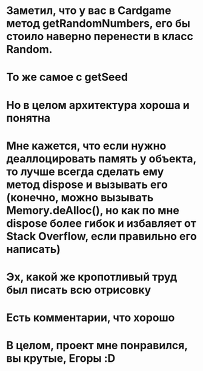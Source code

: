 # Заметил, что у вас в Cardgame метод getRandomNumbers, его бы стоило наверно перенести в класс Random.
# То же самое с getSeed
# Но в целом архитектура хороша и понятна

# Мне кажется, что если нужно деаллоцировать память у объекта, то лучше всегда сделать ему метод dispose и вызывать его (конечно, можно вызывать Memory.deAlloc(), но как по мне dispose более гибок и избавляет от Stack Overflow, если правильно его написать)


# Эх, какой же кропотливый труд был писать всю отрисовку
# Есть комментарии, что хорошо

# В целом, проект мне понравился, вы крутые, Егоры :D